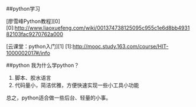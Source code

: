 ##python学习

[廖雪峰Python教程][0]
[0]:http://www.liaoxuefeng.com/wiki/001374738125095c955c1e6d8bb493182103fac9270762a000


[云课堂：python入门][1]
[1]:http://mooc.study.163.com/course/HIT-1000002017#/info



##python
我为什么学python？

1. 脚本、胶水语言
2. 代码量小，简洁优雅，方便快速实现一些小工具小功能

总之，python适合做一些后台、轻量的小事。
